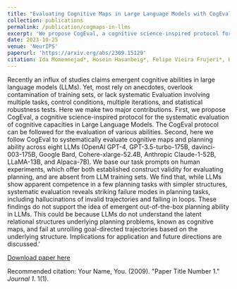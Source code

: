 ```yaml
---
title: "Evaluating Cognitive Maps in Large Language Models with CogEval: No Emergent Planning"
collection: publications
permalink: /publication/cogmaps-in-llms
excerpt: 'We propose CogEval, a cognitive science-inspired protocol for the systematic evaluation of cognitive capacities in Large Language Models. The CogEval protocol can be followed for the evaluation of various abilities. And systematically evaluate cognitive maps and planning ability across eight LLMs. We base our task prompts on human experiments, which offer both established construct validity for evaluating planning, and are absent from LLM training sets. We find that, while LLMs show apparent competence in a few planning tasks with simpler structures, systematic evaluation reveals striking failure modes in planning tasks, including hallucinations of invalid trajectories and falling in loops.'
date: 2023-10-25
venue: 'NeurIPS'
paperurl: 'https://arxiv.org/abs/2309.15129'
citation: Ida Momennejad*, Hosein Hasanbeig*, Felipe Vieira Frujeri*, Hiteshi Sharma, Robert Ness, Nebojsa Jojic, Hamid Palangi, Jonathan Larson (2023). Evaluating cognitive maps and planning in Large Language Models with CogEval. **NeurIPS 2023**.
---
```

Recently an influx of studies claims emergent cognitive abilities in large language models (LLMs). Yet, most rely on anecdotes, overlook contamination of training sets, or lack systematic Evaluation involving multiple tasks, control conditions, multiple iterations, and statistical robustness tests. Here we make two major contributions. First, we propose CogEval, a cognitive science-inspired protocol for the systematic evaluation of cognitive capacities in Large Language Models. The CogEval protocol can be followed for the evaluation of various abilities. Second, here we follow CogEval to systematically evaluate cognitive maps and planning ability across eight LLMs (OpenAI GPT-4, GPT-3.5-turbo-175B, davinci-003-175B, Google Bard, Cohere-xlarge-52.4B, Anthropic Claude-1-52B, LLaMA-13B, and Alpaca-7B). We base our task prompts on human experiments, which offer both established construct validity for evaluating planning, and are absent from LLM training sets. We find that, while LLMs show apparent competence in a few planning tasks with simpler structures, systematic evaluation reveals striking failure modes in planning tasks, including hallucinations of invalid trajectories and falling in loops. These findings do not support the idea of emergent out-of-the-box planning ability in LLMs. This could be because LLMs do not understand the latent relational structures underlying planning problems, known as cognitive maps, and fail at unrolling goal-directed trajectories based on the underlying structure. Implications for application and future directions are discussed.'

[Download paper here](https://arxiv.org/abs/2309.15129)

Recommended citation: Your Name, You. (2009). "Paper Title Number 1." <i>Journal 1</i>. 1(1).